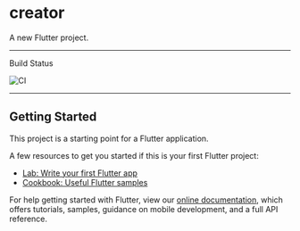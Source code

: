 # creator

A new Flutter project.

----------------------------

Build Status

<!-- ![CI](https://github.com/retgoo/point-of-sales/workflows/CI/badge.svg) -->
![CI](https://github.com/hoshigakikisame/Creator-Mobile/actions/workflows/build_android/badge.svg)

-----------------------------


## Getting Started

This project is a starting point for a Flutter application.

A few resources to get you started if this is your first Flutter project:

- [Lab: Write your first Flutter app](https://flutter.dev/docs/get-started/codelab)
- [Cookbook: Useful Flutter samples](https://flutter.dev/docs/cookbook)

For help getting started with Flutter, view our
[online documentation](https://flutter.dev/docs), which offers tutorials,
samples, guidance on mobile development, and a full API reference.
